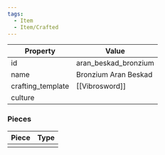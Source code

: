 ```yaml
---
tags:
  - Item
  - Item/Crafted
---
```


| Property          | Value                |
| ----------------- | -------------------- |
| id                | aran_beskad_bronzium |
| name              | Bronzium Aran Beskad |
| crafting_template | [[Vibrosword]]       |
| culture           |                      |

### Pieces
| Piece | Type |
| ----- | ---- |
|       |      |


